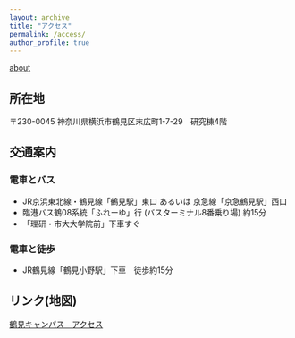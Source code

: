 ```yaml
---
layout: archive
title: "アクセス"
permalink: /access/
author_profile: true
---
```


[about](/about/)

## 所在地
〒230-0045
神奈川県横浜市鶴見区末広町1-7-29　研究棟4階


## 交通案内
### 電車とバス
- JR京浜東北線・鶴見線「鶴見駅」東口 あるいは 京急線「京急鶴見駅」西口
- 臨港バス鶴08系統「ふれーゆ」行 (バスターミナル8番乗り場) 約15分
- 「理研・市大大学院前」下車すぐ

### 電車と徒歩
- JR鶴見線「鶴見小野駅」下車　徒歩約15分

## リンク(地図)

[鶴見キャンパス　アクセス](http://www.tsurumi.yokohama-cu.ac.jp/access/index.html)
